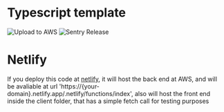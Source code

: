 # Typescript template

![Upload to AWS](../../workflows/Upload%20to%20AWS/badge.svg)
![Sentry Release](../../workflows/Sentry%20Release/badge.svg)

# Netlify

If you deploy this code at [netlify](https://www.netlify.com), it will host the back end at AWS, and will be avaliable at url 'https://{your-domain}.netlify.app/.netlify/functions/index', also will host the front end inside the client folder, that has a simple fetch call for testing purposes